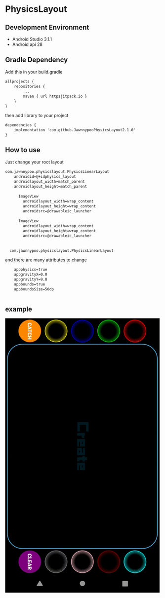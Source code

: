 # PhysicsLayout

## Development Environment

- Android Studio 3.1.1
- Android api 28


## Gradle Dependency

Add this in your build.gradle
```
allprojects {
	repositories {
		...
		maven { url httpsjitpack.io }
	}
}
```
then add library to your project
```
dependencies {
    implementation 'com.github.JawnnypooPhysicsLayout2.1.0'
}
```

## How to use

Just change your root layout

```
com.jawnnypoo.physicslayout.PhysicsLinearLayout
    androidid=@+idphysics_layout
    androidlayout_width=match_parent
    androidlayout_height=match_parent
            
      ImageView
        androidlayout_width=wrap_content
        androidlayout_height=wrap_content
        androidsrc=@drawableic_launcher

      ImageView
        androidlayout_width=wrap_content
        androidlayout_height=wrap_content
        androidsrc=@drawableic_launcher

     
  com.jawnnypoo.physicslayout.PhysicsLinearLayout
 ```
and there are many attributes to change
```
    appphysics=true
    appgravityX=0.0
    appgravityY=9.8
    appbounds=true
    appboundsSize=50dp
    
 ```
 ## example
 
 ![](./gif/show1.gif)

